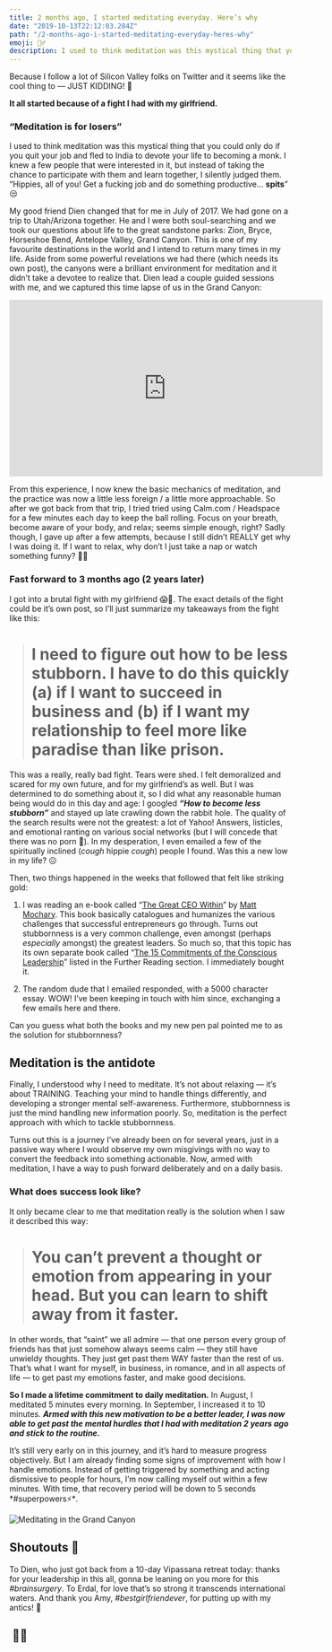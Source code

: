 ```yaml
---
title: 2 months ago, I started meditating everyday. Here’s why
date: "2019-10-13T22:12:03.284Z"
path: "/2-months-ago-i-started-meditating-everyday-heres-why"
emoji: 🧘‍♂️
description: I used to think meditation was this mystical thing that you could only do if you quit your job and fled to India to devote your life to becoming a monk.
---
```


Because I follow a lot of Silicon Valley folks on Twitter and it seems like the cool thing to — JUST KIDDING! 🤣

**It all started because of a fight I had with my girlfriend.**

### “Meditation is for losers”

I used to think meditation was this mystical thing that you could only do if you quit your job and fled to India to devote your life to becoming a monk. I knew a few people that were interested in it, but instead of taking the chance to participate with them and learn together, I silently judged them. “Hippies, all of you! Get a fucking job and do something productive… **spits**” 😒

My good friend Dien changed that for me in July of 2017. We had gone on a trip to Utah/Arizona together. He and I were both soul-searching and we took our questions about life to the great sandstone parks: Zion, Bryce, Horseshoe Bend, Antelope Valley, Grand Canyon. This is one of my favourite destinations in the world and I intend to return many times in my life. Aside from some powerful revelations we had there (which needs its own post), the canyons were a brilliant environment for meditation and it didn’t take a devotee to realize that. Dien lead a couple guided sessions with me, and we captured this time lapse of us in the Grand Canyon:

<iframe width="560" height="315" src="https://www.youtube.com/embed/_Z9rC9e2E4k" frameborder="0" allowfullscreen></iframe>

From this experience, I now knew the basic mechanics of meditation, and the practice was now a little less foreign / a little more approachable. So after we got back from that trip, I tried tried using Calm.com / Headspace for a few minutes each day to keep the ball rolling. Focus on your breath, become aware of your body, and relax; seems simple enough, right? Sadly though, I gave up after a few attempts, because I still didn’t REALLY get why I was doing it. If I want to relax, why don’t I just take a nap or watch something funny? 🤷‍♂️

### Fast forward to 3 months ago (2 years later)

I got into a brutal fight with my girlfriend 😱🥵. The exact details of the fight could be it’s own post, so I’ll just summarize my takeaways from the fight like this:

> # I need to figure out how to be less stubborn. I have to do this quickly (a) if I want to succeed in business and (b) if I want my relationship to feel more like paradise than like prison.

This was a really, really bad fight. Tears were shed. I felt demoralized and scared for my own future, and for my girlfriend’s as well. But I was determined to do something about it, so I did what any reasonable human being would do in this day and age: I googled ***“How to become less stubborn”*** and stayed up late crawling down the rabbit hole. The quality of the search results were not the greatest: a lot of Yahoo! Answers, listicles, and emotional ranting on various social networks (but I will concede that there was no porn 🤣). In my desperation, I even emailed a few of the spiritually inclined (*cough* hippie *cough*) people I found. Was this a new low in my life? 😖

Then, two things happened in the weeks that followed that felt like striking gold:

1. I was reading an e-book called “[The Great CEO Within](https://docs.google.com/document/d/1ZJZbv4J6FZ8Dnb0JuMhJxTnwl-dwqx5xl0s65DE3wO8/edit)” by [Matt Mochary](https://medium.com/@mattmochary). This book basically catalogues and humanizes the various challenges that successful entrepreneurs go through. Turns out stubbornness is a very common challenge, even amongst (perhaps *especially* amongst) the greatest leaders. So much so, that this topic has its own separate book called “[The 15 Commitments of the Conscious Leadership](https://www.amazon.ca/15-Commitments-Conscious-Leadership-Sustainable/dp/0990976904/)” listed in the Further Reading section. I immediately bought it.

1. The random dude that I emailed responded, with a 5000 character essay. WOW! I’ve been keeping in touch with him since, exchanging a few emails here and there.

Can you guess what both the books and my new pen pal pointed me to as the solution for stubbornness?

## Meditation is the antidote

Finally, I understood why I need to meditate. It’s not about relaxing — it’s about TRAINING. Teaching your mind to handle things differently, and developing a stronger mental self-awareness. Furthermore, stubbornness is just the mind handling new information poorly. So, meditation is the perfect approach with which to tackle stubbornness.

Turns out this is a journey I’ve already been on for several years, just in a passive way where I would observe my own misgivings with no way to convert the feedback into something actionable. Now, armed with meditation, I have a way to push forward deliberately and on a daily basis.

### What does success look like?

It only became clear to me that meditation really is the solution when I saw it described this way:

> # You can’t prevent a thought or emotion from appearing in your head. But you can learn to shift away from it faster.

In other words, that “saint” we all admire — that one person every group of friends has that just somehow always seems calm — they still have unwieldy thoughts. They just get past them WAY faster than the rest of us. That’s what I want for myself, in business, in romance, and in all aspects of life — to get past my emotions faster, and make good decisions.

**So I made a lifetime commitment to daily meditation.** In August, I meditated 5 minutes every morning. In September, I increased it to 10 minutes. ***Armed with this new motivation to be a better leader, I was now able to get past the mental hurdles that I had with meditation 2 years ago and stick to the routine.***

It’s still very early on in this journey, and it’s hard to measure progress objectively. But I am already finding some signs of improvement with how I handle emotions. Instead of getting triggered by something and acting dismissive to people for hours, I’m now calling myself out within a few minutes. With time, that recovery period will be down to 5 seconds *#superpowers⚡*️.

![Meditating in the Grand Canyon](https://cdn-images-1.medium.com/max/2240/1*-76K6-vIkHC6bR0sMMGZ7A.png)

## Shoutouts 🙏

To Dien, who just got back from a 10-day Vipassana retreat today: thanks for your leadership in this all, gonna be leaning on you more for this *#brainsurgery*. To Erdal, for love that’s so strong it transcends international waters. And thank you Amy, *#bestgirlfriendever*, for putting up with my antics! 👻

## ️ 🧘‍♂️


